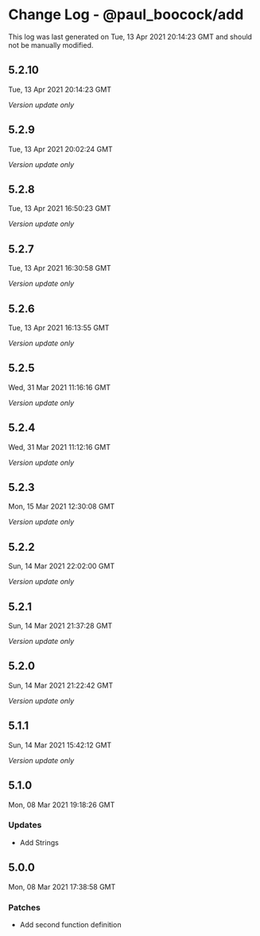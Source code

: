 # Change Log - @paul_boocock/add

This log was last generated on Tue, 13 Apr 2021 20:14:23 GMT and should not be manually modified.

## 5.2.10
Tue, 13 Apr 2021 20:14:23 GMT

_Version update only_

## 5.2.9
Tue, 13 Apr 2021 20:02:24 GMT

_Version update only_

## 5.2.8
Tue, 13 Apr 2021 16:50:23 GMT

_Version update only_

## 5.2.7
Tue, 13 Apr 2021 16:30:58 GMT

_Version update only_

## 5.2.6
Tue, 13 Apr 2021 16:13:55 GMT

_Version update only_

## 5.2.5
Wed, 31 Mar 2021 11:16:16 GMT

_Version update only_

## 5.2.4
Wed, 31 Mar 2021 11:12:16 GMT

_Version update only_

## 5.2.3
Mon, 15 Mar 2021 12:30:08 GMT

_Version update only_

## 5.2.2
Sun, 14 Mar 2021 22:02:00 GMT

_Version update only_

## 5.2.1
Sun, 14 Mar 2021 21:37:28 GMT

_Version update only_

## 5.2.0
Sun, 14 Mar 2021 21:22:42 GMT

_Version update only_

## 5.1.1
Sun, 14 Mar 2021 15:42:12 GMT

_Version update only_

## 5.1.0
Mon, 08 Mar 2021 19:18:26 GMT

### Updates

- Add Strings

## 5.0.0
Mon, 08 Mar 2021 17:38:58 GMT

### Patches

- Add second function definition

